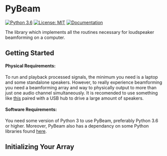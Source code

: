 # PyBeam
[![Python 3.6](https://img.shields.io/badge/python-3.6-blue.svg)](https://www.python.org/downloads/release/python-360/)
[![License: MIT](https://img.shields.io/badge/License-MIT-yellow.svg)](https://opensource.org/licenses/MIT)
[![Documentation](https://img.shields.io/badge/docs-up-green.svg)](https://smtm1209.github.io/PyBeam-Documentation/pybeam.html)

The library which implements all the routines necessary for loudspeaker beamforming on a computer. 

## Getting Started

#### Physical Requirements:

To run and playback processed signals, the minimum you need is a laptop and some standalone speakers. However, to really experience beamforming you need a beamforming array and way to physically output to more than just one audio channel simultaneously. It is recomended to use something like [this](https://www.amazon.com/gp/product/B010L4IXUS/ref=oh_aui_detailpage_o06_s00?ie=UTF8&psc=1) paired with a USB hub to drive a large amount of speakers. 

#### Software Requirements:

You need some version of Python 3 to use PyBeam, preferably Python 3.6 or higher. Moreover, PyBeam also has a dependancy on some Python libraries found [here](requirements.txt). 

## Initializing Your Array


